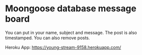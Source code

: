 # Moongoose database message board

You can put in your name, subject and message. The post is also timestamped. You can also remove posts.

Heroku App:
https://young-stream-9158.herokuapp.com/
